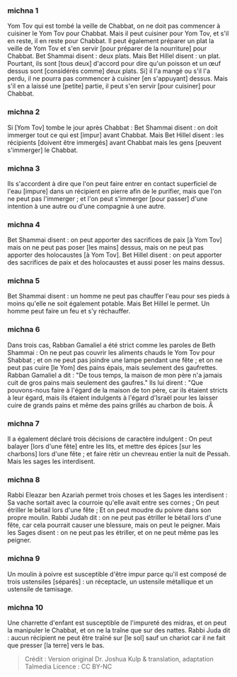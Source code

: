 
### michna 1
Yom Tov qui est tombé la veille de Chabbat, on ne doit pas commencer à cuisiner le Yom Tov pour Chabbat. Mais il peut cuisiner pour Yom Tov, et s'il en reste, il en reste pour Chabbat. Il peut également préparer un plat la veille de Yom Tov et s'en servir [pour préparer de la nourriture] pour Chabbat. Bet Shammai disent : deux plats. Mais Bet Hillel disent : un plat. Pourtant, ils sont [tous deux] d'accord pour dire qu'un poisson et un œuf dessus sont [considérés comme] deux plats. Si] il l'a mangé ou s'il l'a perdu, il ne pourra pas commencer à cuisiner [en s'appuyant] dessus. Mais s'il en a laissé une [petite] partie, il peut s'en servir [pour cuisiner] pour Chabbat.

### michna 2
Si [Yom Tov] tombe le jour après Chabbat : Bet Shammai disent : on doit immerger tout ce qui est [impur] avant Chabbat. Mais Bet Hillel disent : les récipients [doivent être immergés] avant Chabbat mais les gens [peuvent s'immerger] le Chabbat.

### michna 3
Ils s'accordent à dire que l'on peut faire entrer en contact superficiel de l'eau [impure] dans un récipient en pierre afin de le purifier, mais que l'on ne peut pas l'immerger ; et l'on peut s'immerger [pour passer] d'une intention à une autre ou d'une compagnie à une autre.

### michna 4
Bet Shammai disent : on peut apporter des sacrifices de paix [à Yom Tov] mais on ne peut pas poser [les mains] dessus, mais on ne peut pas apporter des holocaustes [à Yom Tov]. Bet Hillel disent : on peut apporter des sacrifices de paix et des holocaustes et aussi poser les mains dessus.

### michna 5
Bet Shammai disent : un homme ne peut pas chauffer l'eau pour ses pieds à moins qu'elle ne soit également potable. Mais Bet Hillel le permet. Un homme peut faire un feu et s'y réchauffer.

### michna 6
Dans trois cas, Rabban Gamaliel a été strict comme les paroles de Beth Shammai : On ne peut pas couvrir les aliments chauds le Yom Tov pour Shabbat ; et on ne peut pas joindre une lampe pendant une fête ; et on ne peut pas cuire [le Yom] des pains épais, mais seulement des gaufrettes. Rabban Gamaliel a dit : "De tous temps, la maison de mon père n'a jamais cuit de gros pains mais seulement des gaufres." Ils lui dirent : "Que pouvons-nous faire à l'égard de la maison de ton père, car ils étaient stricts à leur égard, mais ils étaient indulgents à l'égard d'Israël pour les laisser cuire de grands pains et même des pains grillés au charbon de bois. Â

### michna 7
Il a également déclaré trois décisions de caractère indulgent : On peut balayer [lors d'une fête] entre les lits, et mettre des épices [sur les charbons] lors d'une fête ; et faire rètir un chevreau entier la nuit de Pessah. Mais les sages les interdisent.

### michna 8
Rabbi Eleazar ben Azariah permet trois choses et les Sages les interdisent : Sa vache sortait avec la courroie qu'elle avait entre ses cornes ; On peut étriller le bétail lors d'une fête ; Et on peut moudre du poivre dans son propre moulin. Rabbi Judah dit : on ne peut pas étriller le bétail lors d'une fête, car cela pourrait causer une blessure, mais on peut le peigner. Mais les Sages disent : on ne peut pas les étriller, et on ne peut même pas les peigner.

### michna 9
Un moulin à poivre est susceptible d'être impur parce qu'il est composé de trois ustensiles [séparés] : un réceptacle, un ustensile métallique et un ustensile de tamisage.

### michna 10
Une charrette d'enfant est susceptible de l'impureté des midras, et on peut la manipuler le Chabbat, et on ne la traîne que sur des nattes. Rabbi Juda dit : aucun récipient ne peut être traîné sur [le sol] sauf un chariot car il ne fait que presser [la terre] vers le bas.

>Crédit : Version original Dr. Joshua Kulp & translation, adaptation Talmedia
>Licence : CC BY-NC